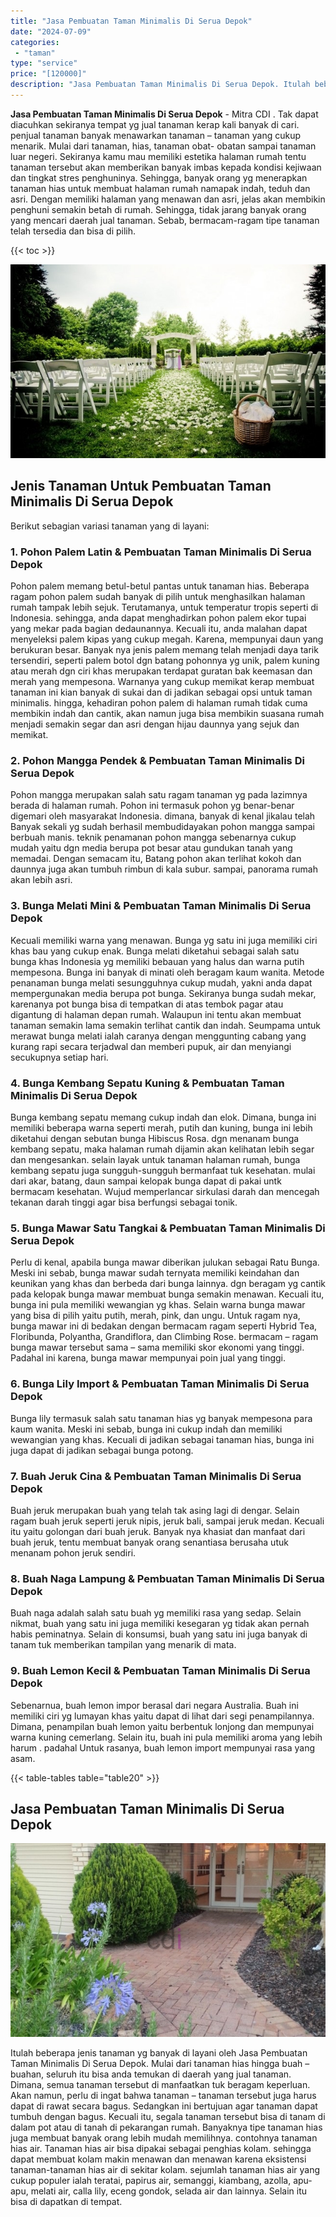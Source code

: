 ```yaml
---
title: "Jasa Pembuatan Taman Minimalis Di Serua Depok"
date: "2024-07-09"
categories:
 - "taman"
type: "service"
price: "[120000]"
description: "Jasa Pembuatan Taman Minimalis Di Serua Depok. Itulah beberapa jenis tanaman yg banyak di layani oleh Jasa Pembuatan Taman Minimalis Di Serua Depok. Mulai dari..."
---
```


**Jasa Pembuatan Taman Minimalis Di Serua Depok** - Mitra CDI . Tak dapat diacuhkan sekiranya tempat yg jual tanaman kerap kali banyak di cari. penjual tanaman banyak menawarkan tanaman – tanaman yang cukup menarik. Mulai dari tanaman, hias, tanaman obat- obatan sampai tanaman luar negeri. Sekiranya kamu mau memiliki estetika halaman rumah tentu tanaman tersebut akan memberikan banyak imbas kepada kondisi kejiwaan dan tingkat stres penghuninya. Sehingga, banyak orang yg menerapkan tanaman hias untuk membuat halaman rumah namapak indah, teduh dan asri. Dengan memiliki halaman yang menawan dan asri, jelas akan membikin penghuni semakin betah di rumah. Sehingga, tidak jarang banyak orang yang mencari daerah jual tanaman. Sebab, bermacam-ragam tipe tanaman telah tersedia dan bisa di pilih.

{{< toc >}}

![Jasa Pembuatan Taman Minimalis Di Serua Depok](/images/taman/taman650x400-9.jpg)

## Jenis Tanaman Untuk Pembuatan Taman Minimalis Di Serua Depok

Berikut sebagian variasi tanaman yang di layani:

### 1\. Pohon Palem Latin & Pembuatan Taman Minimalis Di Serua Depok

Pohon palem memang betul-betul pantas untuk tanaman hias. Beberapa ragam pohon palem sudah banyak di pilih untuk menghasilkan halaman rumah tampak lebih sejuk. Terutamanya, untuk temperatur tropis seperti di Indonesia. sehingga, anda dapat menghadirkan pohon palem ekor tupai yang mekar pada bagian dedaunannya. Kecuali itu, anda malahan dapat menyeleksi palem kipas yang cukup megah. Karena, mempunyai daun yang berukuran besar. Banyak nya jenis palem memang telah menjadi daya tarik tersendiri, seperti palem botol dgn batang pohonnya yg unik, palem kuning atau merah dgn ciri khas merupakan terdapat guratan bak keemasan dan merah yang mempesona. Warnanya yang cukup memikat kerap membuat tanaman ini kian banyak di sukai dan di jadikan sebagai opsi untuk taman minimalis. hingga, kehadiran pohon palem di halaman rumah tidak cuma membikin indah dan cantik, akan namun juga bisa membikin suasana rumah menjadi semakin segar dan asri dengan hijau daunnya yang sejuk dan memikat.

### 2\. Pohon Mangga Pendek & Pembuatan Taman Minimalis Di Serua Depok

Pohon mangga merupakan salah satu ragam tanaman yg pada lazimnya berada di halaman rumah. Pohon ini termasuk pohon yg benar-benar digemari oleh masyarakat Indonesia. dimana, banyak di kenal jikalau telah Banyak sekali yg sudah berhasil membudidayakan pohon mangga sampai berbuah manis. teknik penamanan pohon mangga sebenarnya cukup mudah yaitu dgn media berupa pot besar atau gundukan tanah yang memadai. Dengan semacam itu, Batang pohon akan terlihat kokoh dan daunnya juga akan tumbuh rimbun di kala subur. sampai, panorama rumah akan lebih asri.

### 3\. Bunga Melati Mini & Pembuatan Taman Minimalis Di Serua Depok

Kecuali memiliki warna yang menawan. Bunga yg satu ini juga memiliki ciri khas bau yang cukup enak. Bunga melati diketahui sebagai salah satu bunga khas Indonesia yg memiliki bebauan yang halus dan warna putih mempesona. Bunga ini banyak di minati oleh beragam kaum wanita. Metode penanaman bunga melati sesungguhnya cukup mudah, yakni anda dapat mempergunakan media berupa pot bunga. Sekiranya bunga sudah mekar, karenanya pot bunga bisa di tempatkan di atas tembok pagar atau digantung di halaman depan rumah. Walaupun ini tentu akan membuat tanaman semakin lama semakin terlihat cantik dan indah. Seumpama untuk merawat bunga melati ialah caranya dengan menggunting cabang yang kurang rapi secara terjadwal dan memberi pupuk, air dan menyiangi secukupnya setiap hari.

### 4\. Bunga Kembang Sepatu Kuning & Pembuatan Taman Minimalis Di Serua Depok

Bunga kembang sepatu memang cukup indah dan elok. Dimana, bunga ini memiliki beberapa warna seperti merah, putih dan kuning, bunga ini lebih diketahui dengan sebutan bunga Hibiscus Rosa. dgn menanam bunga kembang sepatu, maka halaman rumah dijamin akan kelihatan lebih segar dan mengesankan. selain layak untuk tanaman halaman rumah, bunga kembang sepatu juga sungguh-sungguh bermanfaat tuk kesehatan. mulai dari akar, batang, daun sampai kelopak bunga dapat di pakai untk bermacam kesehatan. Wujud memperlancar sirkulasi darah dan mencegah tekanan darah tinggi agar bisa berfungsi sebagai tonik.

### 5\. Bunga Mawar Satu Tangkai & Pembuatan Taman Minimalis Di Serua Depok

Perlu di kenal, apabila bunga mawar diberikan julukan sebagai Ratu Bunga. Meski ini sebab, bunga mawar sudah ternyata memiliki keindahan dan keunikan yang khas dan berbeda dari bunga lainnya. dgn beragam yg cantik pada kelopak bunga mawar membuat bunga semakin menawan. Kecuali itu, bunga ini pula memiliki wewangian yg khas. Selain warna bunga mawar yang bisa di pilih yaitu putih, merah, pink, dan ungu. Untuk ragam nya, bunga mawar ini di bedakan dengan bermacam ragam seperti Hybrid Tea, Floribunda, Polyantha, Grandiflora, dan Climbing Rose. bermacam – ragam bunga mawar tersebut sama – sama memiliki skor ekonomi yang tinggi. Padahal ini karena, bunga mawar mempunyai poin jual yang tinggi.

### 6\. Bunga Lily Import & Pembuatan Taman Minimalis Di Serua Depok

Bunga lily termasuk salah satu tanaman hias yg banyak mempesona para kaum wanita. Meski ini sebab, bunga ini cukup indah dan memiliki wewangian yang khas. Kecuali di jadikan sebagai tanaman hias, bunga ini juga dapat di jadikan sebagai bunga potong.

### 7\. Buah Jeruk Cina & Pembuatan Taman Minimalis Di Serua Depok

Buah jeruk merupakan buah yang telah tak asing lagi di dengar. Selain ragam buah jeruk seperti jeruk nipis, jeruk bali, sampai jeruk medan. Kecuali itu yaitu golongan dari buah jeruk. Banyak nya khasiat dan manfaat dari buah jeruk, tentu membuat banyak orang senantiasa berusaha utuk menanam pohon jeruk sendiri.

### 8\. Buah Naga Lampung & Pembuatan Taman Minimalis Di Serua Depok

Buah naga adalah salah satu buah yg memiliki rasa yang sedap. Selain nikmat, buah yang satu ini juga memiliki kesegaran yg tidak akan pernah habis peminatnya. Selain di konsumsi, buah yang satu ini juga banyak di tanam tuk memberikan tampilan yang menarik di mata.

### 9\. Buah Lemon Kecil & Pembuatan Taman Minimalis Di Serua Depok

Sebenarnua, buah lemon impor berasal dari negara Australia. Buah ini memiliki ciri yg lumayan khas yaitu dapat di lihat dari segi penampilannya. Dimana, penampilan buah lemon yaitu berbentuk lonjong dan mempunyai warna kuning cemerlang. Selain itu, buah ini pula memiliki aroma yang lebih harum . padahal Untuk rasanya, buah lemon import mempunyai rasa yang asam.

{{< table-tables table="table20" >}}

## Jasa Pembuatan Taman Minimalis Di Serua Depok

![Jasa Pembuatan Taman Minimalis Di Serua Depok](/images/taman/taman650x400-27.jpg)

Itulah beberapa jenis tanaman yg banyak di layani oleh Jasa Pembuatan Taman Minimalis Di Serua Depok. Mulai dari tanaman hias hingga buah – buahan, seluruh itu bisa anda temukan di daerah yang jual tanaman. Dimana, semua tanaman tersebut di manfaatkan tuk beragam keperluan. Akan namun, perlu di ingat bahwa tanaman – tanaman tersebut juga harus dapat di rawat secara bagus. Sedangkan ini bertujuan agar tanaman dapat tumbuh dengan bagus. Kecuali itu, segala tanaman tersebut bisa di tanam di dalam pot atau di tanah di pekarangan rumah. Banyaknya tipe tanaman hias juga membuat banyak orang lebih mudah memilihnya. contohnya tanaman hias air. Tanaman hias air bisa dipakai sebagai penghias kolam. sehingga dapat membuat kolam makin menawan dan menawan karena eksistensi tanaman-tanaman hias air di sekitar kolam. sejumlah tanaman hias air yang cukup populer ialah teratai, papirus air, semanggi, kiambang, azolla, apu-apu, melati air, calla lily, eceng gondok, selada air dan lainnya. Selain itu bisa di dapatkan di tempat.
